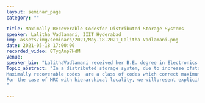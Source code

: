 ```yaml
---
layout: seminar_page
category: ""

title: Maximally Recoverable Codesfor Distributed Storage Systems
speaker: Lalitha Vadlamani, IIIT Hyderabad
img: assets/img/seminars/2021/May-18-2021_Lalitha Vadlamani.png
date: 2021-05-18 17:00:00 
recorded_video: 8TygAnp7HdM 
Venue: 
speaker_bio: "LalithaVadlamani received her B.E. degree in Electronics and CommunicationEngineering from the Osmania University, Hyderabad, in 2003 and her M.E. andPh.D. degrees from the Indian Institute of Science (IISc), Bangalore, in 2005and 2015 respectively. From May 2015, she is working as Assistant professor inIIIT Hyderabad, where she is affiliated to Signal Processing and CommunicationsResearch Center. Prior to joining IIIT Hyderabad, she worked as a researchintern at Microsoft Research, Bangalore. Her research interests include codingfor distributed storage and computing, index coding, polar codes, Reed Mullercodes and coded blockchains"
Topic_abstract: "In a distributed storage system, due to increase ofstorage capacity of a node, efficient repair of failed nodes is becomingincreasingly important in addition to ensuring a given level of reliability andlow storage overhead. Codes with locality are a class of codes designed forstorage systems which have the characteristic that they trade off repairlocality (number of nodes accessed to repair a failed node) for storageoverhead.
Maximally recoverable codes  are a class of codes which correct maximumpossible number of erasure patterns, given the locality constraints of the codeand hence of interest. Two classes of maximally recoverable codes (MRC) basedon the topology of the local parities will be introduced (i) MRC withhierarchical locality (ii) MRCs with product topologies.
For the case of MRC with hierarchical locality, we willpresent explicit constructions for all parameters and field size bounds. Forthe case of MRCs with product topologies, we describe a certain regularitycondition necessary for the erasure patterns to be recoverable. Also, weestablish a connection between the regularity condition and a complete matchingin a suitably constructed bipartite graph. This is joint work with D.Shivakrishna, Aaditya M. Nair, V. Arvind Rameshwar and Birenjith Sasidharan.
"

---
```


